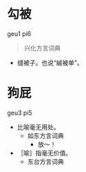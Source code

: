 # 勾被
geu1 pi6
> 兴化方言词典
- 缝被子。也说“絾被单”。

# 狗屁
geu3 pi5
+ 比喻毫无用处。
  * 如东方言词典
    - 放～！
+ ［喻］指毫无价值。
  * 东台方言词典
